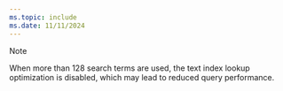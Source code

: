 ```yaml
---
ms.topic: include
ms.date: 11/11/2024
---
```


> [!NOTE]
> When more than 128 search terms are used, the text index lookup optimization is disabled, which may lead to reduced query performance.
